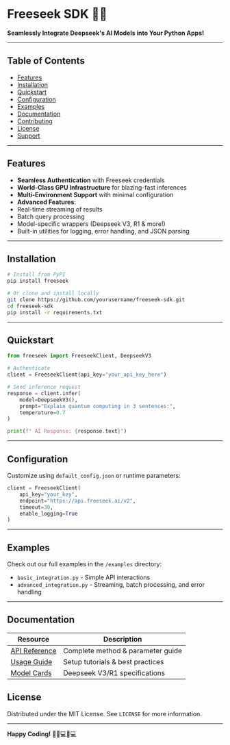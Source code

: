 
# Freeseek SDK 🚀✨

**Seamlessly Integrate Deepseek's AI Models into Your Python Apps!** 

---

## Table of Contents 

- [Features](#features-star)
- [Installation](#installation-wrench)
- [Quickstart](#quickstart-rocket)
- [Configuration](#configuration-gear)
- [Examples](#examples-page_facing_up)
- [Documentation](#documentation-books)
- [Contributing](#contributing-handshake)
- [License](#license-scroll)
- [Support](#support-speech_balloon)

---

## Features 

-  **Seamless Authentication** with Freeseek credentials
-  **World-Class GPU Infrastructure** for blazing-fast inferences
-  **Multi-Environment Support** with minimal configuration
-  **Advanced Features**:
  - Real-time streaming of results 
  - Batch query processing 
  - Model-specific wrappers (Deepseek V3, R1 & more!) 
-  Built-in utilities for logging, error handling, and JSON parsing

---

## Installation 

```bash
# Install from PyPI
pip install freeseek

# Or clone and install locally
git clone https://github.com/yourusername/freeseek-sdk.git
cd freeseek-sdk
pip install -r requirements.txt
```

---

## Quickstart 

```python
from freeseek import FreeseekClient, DeepseekV3

# Authenticate
client = FreeseekClient(api_key="your_api_key_here")

# Send inference request
response = client.infer(
    model=DeepseekV3(),
    prompt="Explain quantum computing in 3 sentences:",
    temperature=0.7
)

print(f" AI Response: {response.text}")
```

---

## Configuration 

Customize using `default_config.json` or runtime parameters:

```python
client = FreeseekClient(
    api_key="your_key",
    endpoint="https://api.freeseek.ai/v2",
    timeout=30,
    enable_logging=True
)
```

---

## Examples 

Check out our full examples in the `/examples` directory:

- `basic_integration.py` - Simple API interactions 
- `advanced_integration.py` - Streaming, batch processing, and error handling 

---

## Documentation 

| Resource                               | Description                       |
| -------------------------------------- | --------------------------------- |
| [API Reference](docs/api_reference.md)  | Complete method & parameter guide |
| [Usage Guide](docs/usage_guide.md)    | Setup tutorials & best practices  |
| [Model Cards](docs/models.md)           | Deepseek V3/R1 specifications     |

## License 

Distributed under the MIT License. See `LICENSE` for more information.

---

**Happy Coding!** 🎉👩💻👨💻
